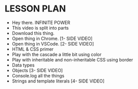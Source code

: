 # LESSON PLAN

- Hey there. INFINITE POWER
- This video is split into parts
- Download this thing.
- Open thing in Chrome. [1- SIDE VIDEO]
- Open thing in VSCode. [2- SIDE VIDEO]
- HTML & CSS primer
- Play with the cascade a little bit using color
- Play with inheritable and non-inheritable CSS using border
- Data types
- Objects [3- SIDE VIDEO]
- Console.log all the things
- Strings and template literals [4- SIDE VIDEO]
